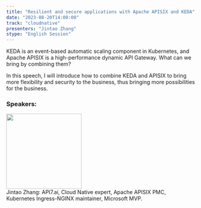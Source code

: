```yaml
---
title: "Resilient and secure applications with Apache APISIX and KEDA"
date: "2023-08-20T14:00:00" 
track: "cloudnative"
presenters: "Jintao Zhang"
stype: "English Session"
---
```

KEDA is an event-based automatic scaling component in Kubernetes, and Apache APISIX is a high-performance dynamic API Gateway. What can we bring by combining them?

In this speech, I will introduce how to combine KEDA and APISIX to bring more flexibility and security to the business, thus bringing more possibilities for the business.
 ### Speakers: 
 <img src="https://img.bagevent.com/resource/20230618/2237126870.jpg" width="200" /><br>Jintao Zhang: API7.ai, Cloud Native expert, Apache APISIX PMC, Kubernetes Ingress-NGINX maintainer, Microsoft MVP.
 <br><br>